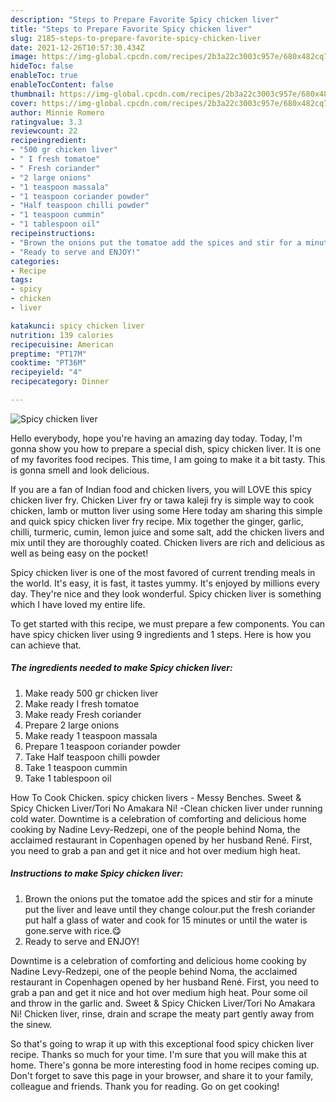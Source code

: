 ```yaml
---
description: "Steps to Prepare Favorite Spicy chicken liver"
title: "Steps to Prepare Favorite Spicy chicken liver"
slug: 2185-steps-to-prepare-favorite-spicy-chicken-liver
date: 2021-12-26T10:57:30.434Z
image: https://img-global.cpcdn.com/recipes/2b3a22c3003c957e/680x482cq70/spicy-chicken-liver-recipe-main-photo.jpg
hideToc: false
enableToc: true
enableTocContent: false
thumbnail: https://img-global.cpcdn.com/recipes/2b3a22c3003c957e/680x482cq70/spicy-chicken-liver-recipe-main-photo.jpg
cover: https://img-global.cpcdn.com/recipes/2b3a22c3003c957e/680x482cq70/spicy-chicken-liver-recipe-main-photo.jpg
author: Minnie Romero
ratingvalue: 3.3
reviewcount: 22
recipeingredient:
- "500 gr chicken liver"
- " I fresh tomatoe"
- " Fresh coriander"
- "2 large onions"
- "1 teaspoon massala"
- "1 teaspoon coriander powder"
- "Half teaspoon chilli powder"
- "1 teaspoon cummin"
- "1 tablespoon oil"
recipeinstructions:
- "Brown the onions put the tomatoe add the spices and stir for a minute put the liver and leave until they change colour.put the fresh coriander put half a glass of water and cook for 15 minutes or until the water is gone.serve with rice.😋"
- "Ready to serve and ENJOY!"
categories:
- Recipe
tags:
- spicy
- chicken
- liver

katakunci: spicy chicken liver 
nutrition: 139 calories
recipecuisine: American
preptime: "PT17M"
cooktime: "PT36M"
recipeyield: "4"
recipecategory: Dinner

---
```



![Spicy chicken liver](https://img-global.cpcdn.com/recipes/2b3a22c3003c957e/680x482cq70/spicy-chicken-liver-recipe-main-photo.jpg)

Hello everybody, hope you're having an amazing day today. Today, I'm gonna show you how to prepare a special dish, spicy chicken liver. It is one of my favorites food recipes. This time, I am going to make it a bit tasty. This is gonna smell and look delicious.

If you are a fan of Indian food and chicken livers, you will LOVE this spicy chicken liver fry. Chicken Liver fry or tawa kaleji fry is simple way to cook chicken, lamb or mutton liver using some Here today am sharing this simple and quick spicy chicken liver fry recipe. Mix together the ginger, garlic, chilli, turmeric, cumin, lemon juice and some salt, add the chicken livers and mix until they are thoroughly coated. Chicken livers are rich and delicious as well as being easy on the pocket!

Spicy chicken liver is one of the most favored of current trending meals in the world. It's easy, it is fast, it tastes yummy. It's enjoyed by millions every day. They're nice and they look wonderful. Spicy chicken liver is something which I have loved my entire life.


To get started with this recipe, we must prepare a few components. You can have spicy chicken liver using 9 ingredients and 1 steps. Here is how you can achieve that.

<!--inarticleads1-->

##### The ingredients needed to make Spicy chicken liver:

1. Make ready 500 gr chicken liver
1. Make ready  I fresh tomatoe
1. Make ready  Fresh coriander
1. Prepare 2 large onions
1. Make ready 1 teaspoon massala
1. Prepare 1 teaspoon coriander powder
1. Take Half teaspoon chilli powder
1. Take 1 teaspoon cummin
1. Take 1 tablespoon oil


How To Cook Chicken. spicy chicken livers - Messy Benches. Sweet &amp; Spicy Chicken Liver/Tori No Amakara Ni! -Clean chicken liver under running cold water. Downtime is a celebration of comforting and delicious home cooking by Nadine Levy-Redzepi, one of the people behind Noma, the acclaimed restaurant in Copenhagen opened by her husband René. First, you need to grab a pan and get it nice and hot over medium high heat. 

<!--inarticleads2-->

##### Instructions to make Spicy chicken liver:

1. Brown the onions put the tomatoe add the spices and stir for a minute put the liver and leave until they change colour.put the fresh coriander put half a glass of water and cook for 15 minutes or until the water is gone.serve with rice.😋
1. Ready to serve and ENJOY!

Downtime is a celebration of comforting and delicious home cooking by Nadine Levy-Redzepi, one of the people behind Noma, the acclaimed restaurant in Copenhagen opened by her husband René. First, you need to grab a pan and get it nice and hot over medium high heat. Pour some oil and throw in the garlic and. Sweet &amp; Spicy Chicken Liver/Tori No Amakara Ni! Chicken liver, rinse, drain and scrape the meaty part gently away from the sinew. 

So that's going to wrap it up with this exceptional food spicy chicken liver recipe. Thanks so much for your time. I'm sure that you will make this at home. There's gonna be more interesting food in home recipes coming up. Don't forget to save this page in your browser, and share it to your family, colleague and friends. Thank you for reading. Go on get cooking!
